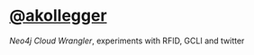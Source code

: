 [@akollegger](http://github.com/akollegger)
===========================================
*Neo4j Cloud Wrangler*, experiments with RFID, GCLI and twitter


